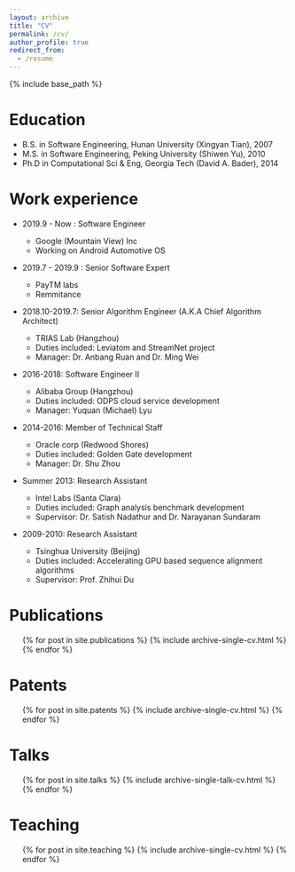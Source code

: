 ```yaml
---
layout: archive
title: "CV"
permalink: /cv/
author_profile: true
redirect_from:
  - /resume
---
```


{% include base_path %}

Education
======
* B.S. in Software Engineering, Hunan University (Xingyan Tian), 2007
* M.S. in Software Engineering, Peking University (Shiwen Yu), 2010
* Ph.D in Computational Sci & Eng, Georgia Tech (David A. Bader), 2014

Work experience
======
* 2019.9 - Now : Software Engineer
  * Google (Mountain View) Inc
  * Working on Android Automotive OS
* 2019.7 - 2019.9 : Senior Software Expert 
  * PayTM labs 
  * Remmitance 
* 2018.10-2019.7: Senior Algorithm Engineer (A.K.A Chief Algorithm Architect) 
  * TRIAS Lab (Hangzhou) 
  * Duties included: Leviatom and StreamNet project 
  * Manager: Dr. Anbang Ruan and Dr. Ming Wei 
   
* 2016-2018: Software Engineer II 
  * Alibaba Group (Hangzhou) 
  * Duties included: ODPS cloud service development 
  * Manager: Yuquan (Michael) Lyu 

* 2014-2016: Member of Technical Staff 
  * Oracle corp (Redwood Shores) 
  * Duties included: Golden Gate development 
  * Manager: Dr. Shu Zhou 

* Summer 2013: Research Assistant
  * Intel Labs (Santa Clara) 
  * Duties included: Graph analysis benchmark development 
  * Supervisor: Dr. Satish Nadathur and Dr. Narayanan Sundaram

* 2009-2010: Research Assistant
  * Tsinghua University (Beijing) 
  * Duties included: Accelerating GPU based sequence alignment algorithms 
  * Supervisor: Prof. Zhihui Du 

Publications
======
  <ul>{% for post in site.publications %}
    {% include archive-single-cv.html %}
  {% endfor %}</ul>
  
Patents
======
  <ul>{% for post in site.patents %}
    {% include archive-single-cv.html %}
  {% endfor %}</ul>
 
Talks
======
  <ul>{% for post in site.talks %}
    {% include archive-single-talk-cv.html %}
  {% endfor %}</ul>
  
Teaching
======
  <ul>{% for post in site.teaching %}
    {% include archive-single-cv.html %}
  {% endfor %}</ul>
  

